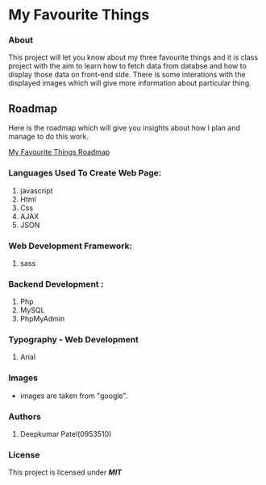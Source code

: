 # My Favourite Things

### About

This project will let you know about my three favourite things and it is class project with the aim to learn how to fetch data from databse and how to display those data on front-end side. There is some interations with the displayed images which will give more information about particular thing.

## Roadmap

Here is the roadmap which will give you insights about how I plan and manage to do this work.

[My Favourite Things Roadmap](https://https://docs.google.com/document/d/149aKOCXO_Xqa3CYuZO5dmQE46S6XSHEg304Gv2pDmkw/edit)

### Languages Used To Create Web Page:

1. javascript 
2. Html
3. Css
4. AJAX
5. JSON

### Web Development Framework:

1. sass 

### Backend Development :

1. Php
2. MySQL
3. PhpMyAdmin

### Typography - Web Development

1. Arial

### Images

- images are taken from "google".


### Authors

1. Deepkumar Patel(0953510)

### License

This project is licensed under ***MIT***
